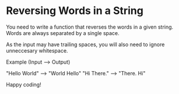 # Reversing Words in a String

You need to write a function that reverses the words in a given string. Words are always separated by a single space.

As the input may have trailing spaces, you will also need to ignore unneccesary whitespace.

Example (Input --> Output)

"Hello World" --> "World Hello"
"Hi There." --> "There. Hi"

Happy coding!